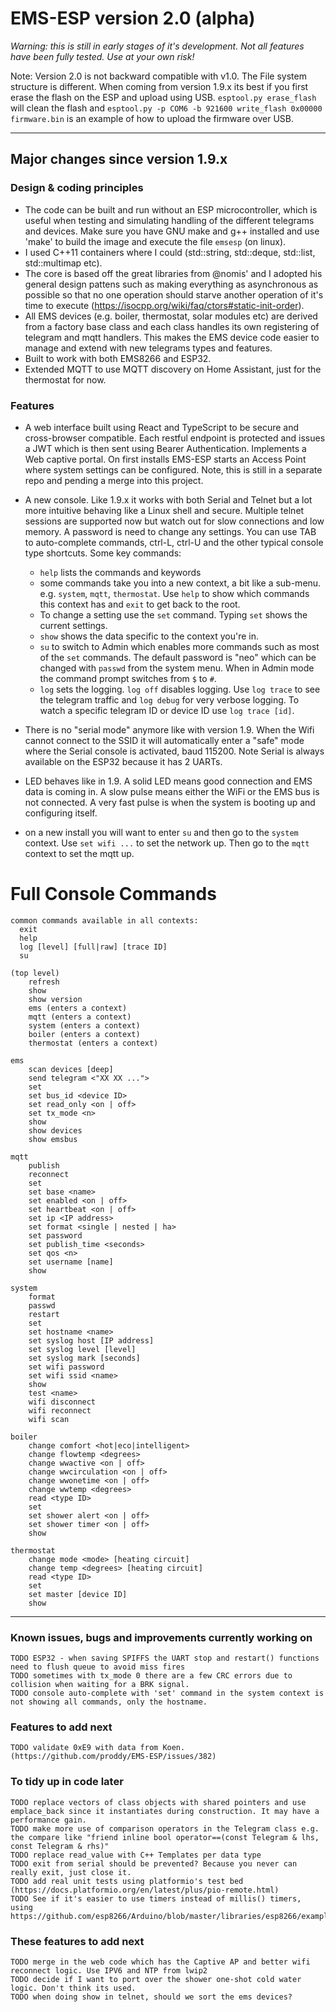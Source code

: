 # EMS-ESP version 2.0 (alpha)

*Warning: this is still in early stages of it's development. Not all features have been fully tested. Use at your own risk!*

Note: Version 2.0 is not backward compatible with v1.0. The File system structure is different. When coming from version 1.9.x its best if you first erase the flash on the ESP and upload using USB. `esptool.py erase_flash` will clean the flash and `esptool.py -p COM6 -b 921600 write_flash 0x00000 firmware.bin` is an example of how to upload the firmware over USB.

---

## Major changes since version 1.9.x

### **Design & coding principles**

- The code can be built and run without an ESP microcontroller, which is useful when testing and simulating handling of the different telegrams and devices. Make sure you have GNU make and g++ installed and use 'make' to build the image and execute the file `emsesp` (on linux).
- I used C++11 containers where I could (std::string, std::deque, std::list, std::multimap etc).
- The core is based off the great libraries from @nomis' and I adopted his general design pattens such as making everything as asynchronous as possible so that no one operation should starve another operation of it's time to execute (https://isocpp.org/wiki/faq/ctors#static-init-order).
- All EMS devices (e.g. boiler, thermostat, solar modules etc) are derived from a factory base class and each class handles its own registering of telegram and mqtt handlers. This makes the EMS device code easier to manage and extend with new telegrams types and features.
- Built to work with both EMS8266 and ESP32.
- Extended MQTT to use MQTT discovery on Home Assistant, just for the thermostat for now.

### **Features**

- A web interface built using React and TypeScript to be secure and cross-browser compatible. Each restful endpoint is protected and issues a JWT which is then sent using Bearer Authentication. Implements a Web captive portal. On first installs EMS-ESP starts an Access Point where system settings can be configured. Note, this is still in a separate repo and pending a merge into this project.
  
- A new console. Like 1.9.x it works with both Serial and Telnet but a lot more intuitive behaving like a Linux shell and secure. Multiple telnet sessions are supported now but watch out for slow connections and low memory. A password is need to change any settings. You can use TAB to auto-complete commands, ctrl-L, ctrl-U and the other typical console type shortcuts. Some key commands:
    * `help` lists the commands and keywords
    * some commands take you into a new context, a bit like a sub-menu. e.g. `system`, `mqtt`, `thermostat`. Use `help` to show which commands this context has and `exit` to get back to the root.
    * To change a setting use the `set` command. Typing `set` shows the current settings.
    * `show` shows the data specific to the context you're in.
    * `su` to switch to Admin which enables more commands such as most of the `set` commands. The default password is "neo" which can be changed with `passwd` from the system menu. When in Admin mode the command prompt switches from `$` to `#`.
    * `log` sets the logging. `log off` disables logging. Use `log trace` to see the telegram traffic and `log debug` for very verbose logging. To watch a specific telegram ID or device ID use `log trace [id]`.

- There is no "serial mode" anymore like with version 1.9. When the Wifi cannot connect to the SSID it will automatically enter a "safe" mode where the Serial console is activated, baud 115200. Note Serial is always available on the ESP32 because it has 2 UARTs.

- LED behaves like in 1.9. A solid LED means good connection and EMS data is coming in. A slow pulse means either the WiFi or the EMS bus is not connected. A very fast pulse is when the system is booting up and configuring itself.

- on a new install you will want to enter `su` and then go to the `system` context. Use `set wifi ...` to set the network up. Then go to the `mqtt` context to set the mqtt up.

# Full Console Commands

```
common commands available in all contexts:
  exit
  help
  log [level] [full|raw] [trace ID]
  su

(top level)
	refresh
	show
	show version
	ems (enters a context)
	mqtt (enters a context)
	system (enters a context)
	boiler (enters a context)
	thermostat (enters a context)

ems
    scan devices [deep]
	send telegram <"XX XX ...">
	set
	set bus_id <device ID>
	set read_only <on | off>
	set tx_mode <n>
	show
	show devices
	show emsbus

mqtt
	publish
	reconnect
	set
	set base <name>
	set enabled <on | off>
	set heartbeat <on | off>
	set ip <IP address>
	set format <single | nested | ha>
	set password
	set publish_time <seconds>
	set qos <n>
	set username [name]
	show

system
	format
	passwd
	restart
	set
	set hostname <name>
	set syslog host [IP address]
	set syslog level [level]
	set syslog mark [seconds]
	set wifi password
	set wifi ssid <name>
	show
	test <name>
	wifi disconnect
	wifi reconnect
	wifi scan

boiler
	change comfort <hot|eco|intelligent>
	change flowtemp <degrees>
	change wwactive <on | off>
	change wwcirculation <on | off>
	change wwonetime <on | off>
	change wwtemp <degrees>
	read <type ID>
	set
	set shower alert <on | off>
	set shower timer <on | off>
	show

thermostat
	change mode <mode> [heating circuit]
	change temp <degrees> [heating circuit]
	read <type ID>
	set
	set master [device ID]
	show
```
  
----------

### **Known issues, bugs and improvements currently working on**

```
TODO ESP32 - when saving SPIFFS the UART stop and restart() functions need to flush queue to avoid miss fires
TODO sometimes with tx_mode 0 there are a few CRC errors due to collision when waiting for a BRK signal.
TODO console auto-complete with 'set' command in the system context is not showing all commands, only the hostname.
```

### **Features to add next**

```
TODO validate 0xE9 with data from Koen. (https://github.com/proddy/EMS-ESP/issues/382)
```

### **To tidy up in code later**

```
TODO replace vectors of class objects with shared pointers and use emplace_back since it instantiates during construction. It may have a performance gain.
TODO make more use of comparison operators in the Telegram class e.g. the compare like "friend inline bool operator==(const Telegram & lhs, const Telegram & rhs)"
TODO replace read_value with C++ Templates per data type
TODO exit from serial should be prevented? Because you never can really exit, just close it.
TODO add real unit tests using platformio's test bed (https://docs.platformio.org/en/latest/plus/pio-remote.html)
TODO See if it's easier to use timers instead of millis() timers, using https://github.com/esp8266/Arduino/blob/master/libraries/esp8266/examples/BlinkPolledTimeout/BlinkPolledTimeout.ino
```

### **These features to add next**

```
TODO merge in the web code which has the Captive AP and better wifi reconnect logic. Use IPV6 and NTP from lwip2
TODO decide if I want to port over the shower one-shot cold water logic. Don't think its used.
TODO when doing show in telnet, should we sort the ems devices?

```
